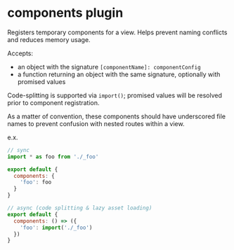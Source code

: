 # components plugin

Registers temporary components for a view. Helps prevent naming conflicts and reduces
memory usage.

Accepts:
  - an object with the signature `[componentName]: componentConfig`
  - a function returning an object with the same signature, optionally with promised values

Code-splitting is supported via `import()`; promised values will be resolved prior to component registration.

As a matter of convention, these components should have underscored file names
to prevent confusion with nested routes within a view.

e.x.
```javascript
// sync
import * as foo from './_foo'

export default {
  components: {
    'foo': foo
  }
}

// async (code splitting & lazy asset loading)
export default {
  components: () => ({
    'foo': import('./_foo')
  })
}
```
